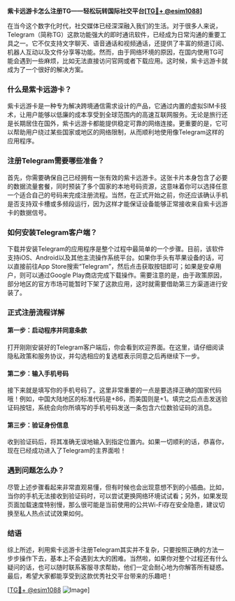 **紫卡远游卡怎么注册TG——轻松玩转国际社交平台[[TG💪+ @esim1088](https://t.me/s/esim1088)]**

在当今这个数字化时代，社交媒体已经深深融入我们的生活。对于很多人来说，Telegram（简称TG）这款功能强大的即时通讯软件，已经成为日常沟通的重要工具之一。它不仅支持文字聊天、语音通话和视频通话，还提供了丰富的频道订阅、机器人互动以及文件分享等功能。然而，由于网络环境的原因，在国内使用TG可能会遇到一些麻烦，比如无法直接访问官网或者下载应用。这时候，紫卡远游卡就成为了一个很好的解决方案。

### 什么是紫卡远游卡？

紫卡远游卡是一种专为解决跨境通信需求设计的产品，它通过内置的虚拟SIM卡技术，让用户能够以低廉的成本享受到全球范围内的高速互联网服务。无论是旅行还是长期居住在国外，紫卡远游卡都能提供稳定可靠的网络连接。更重要的是，它可以帮助用户绕过某些国家或地区的网络限制，从而顺利地使用像Telegram这样的应用程序。

### 注册Telegram需要哪些准备？

首先，你需要确保自己已经拥有一张有效的紫卡远游卡。这张卡片本身包含了必要的数据流量套餐，同时预装了多个国家的本地号码资源，这意味着你可以选择任意一个适合自己的号码来完成注册流程。当然，在正式开始之前，你还应该确认手机是否支持双卡槽或多频段运行，因为这样才能保证设备能够正常接收来自紫卡远游卡的数据信号。

### 如何安装Telegram客户端？

下载并安装Telegram的应用程序是整个过程中最简单的一个步骤。目前，该软件支持iOS、Android以及其他主流操作系统平台。如果你手头有苹果设备的话，可以直接前往App Store搜索“Telegram”，然后点击获取按钮即可；如果是安卓用户，则可以通过Google Play商店完成下载操作。需要注意的是，由于政策原因，部分地区的官方市场可能暂时下架了这款应用，这时就需要借助第三方渠道进行安装了。

### 正式注册流程详解

#### 第一步：启动程序并同意条款
打开刚刚安装好的Telegram客户端后，你会看到欢迎界面。在这里，请仔细阅读隐私政策和服务协议，并勾选相应的复选框表示同意之后再继续下一步。

#### 第二步：输入手机号码
接下来就是填写你的手机号码了。这里非常重要的一点是要选择正确的国家代码哦！例如，中国大陆地区的标准代码是+86，而美国则是+1。填完之后点击发送验证码按钮，系统会向你所填写的手机号码发送一条包含六位数验证码的消息。

#### 第三步：验证身份信息
收到验证码后，将其准确无误地输入到指定位置内。如果一切顺利的话，恭喜你，现在已经成功进入了Telegram的主界面啦！

### 遇到问题怎么办？

尽管上述步骤看起来非常直观易懂，但有时候也会出现意想不到的小插曲。比如，当你的手机无法接收到验证码时，可以尝试更换网络环境试试看；另外，如果发现页面加载速度特别慢，那么很可能是当前使用的公共Wi-Fi存在安全隐患，建议切换至私人热点试试效果如何。

### 结语

综上所述，利用紫卡远游卡注册Telegram其实并不复杂，只要按照正确的方法一步步操作下去，基本上不会遇到太大的困难。当然啦，如果你对整个过程还有什么疑问的话，也可以随时联系客服寻求帮助，他们一定会耐心地为你解答所有疑惑。最后，希望大家都能享受到这款优秀社交平台带来的乐趣吧！

[[TG💪+ @esim1088](https://t.me/s/esim1088) ![Image](https://i.postimg.cc/4NQfJmqS/Snipaste-2025-05-13-00-14-12.png)]